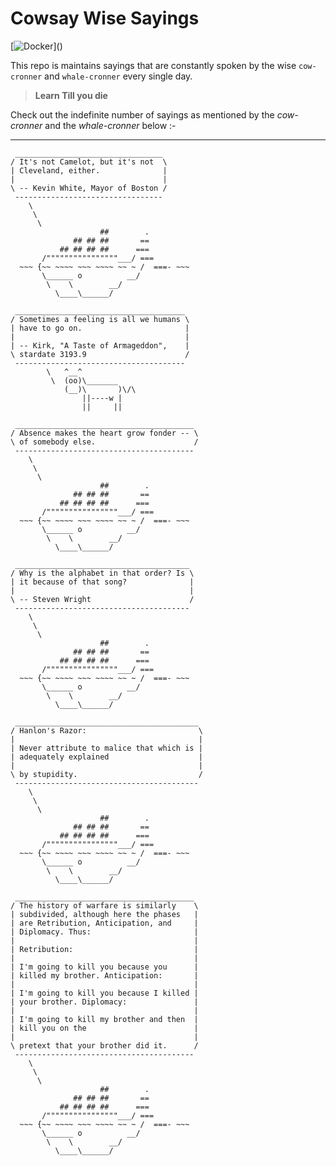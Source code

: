 # Cowsay Wise Sayings

[![Docker](https://cdn.vox-cdn.com/thumbor/fbrTLtxuP2D29o8VJUaE-u3NKfU=/0x0:792x613/1200x800/filters:focal(300x237:426x363)/cdn.vox-cdn.com/uploads/chorus_image/image/59850273/Docker_logo_011.0.png)]()


This repo is maintains sayings that are constantly spoken by the wise `cow-cronner` and `whale-cronner` every single day.




> **Learn Till you die**


Check out the indefinite number of sayings as mentioned by the *cow-cronner* and the *whale-cronner* below :-

---
```
 _________________________________ 
/ It's not Camelot, but it's not  \
| Cleveland, either.              |
|                                 |
\ -- Kevin White, Mayor of Boston /
 --------------------------------- 
    \
     \
      \     
                    ##        .            
              ## ## ##       ==            
           ## ## ## ##      ===            
       /""""""""""""""""___/ ===        
  ~~~ {~~ ~~~~ ~~~ ~~~~ ~~ ~ /  ===- ~~~   
       \______ o          __/            
        \    \        __/             
          \____\______/   
```
```
 ______________________________________
/ Sometimes a feeling is all we humans \
| have to go on.                       |
|                                      |
| -- Kirk, "A Taste of Armageddon",    |
\ stardate 3193.9                      /
 --------------------------------------
        \   ^__^
         \  (oo)\_______
            (__)\       )\/\
                ||----w |
                ||     ||
```
```
 ________________________________________ 
/ Absence makes the heart grow fonder -- \
\ of somebody else.                      /
 ---------------------------------------- 
    \
     \
      \     
                    ##        .            
              ## ## ##       ==            
           ## ## ## ##      ===            
       /""""""""""""""""___/ ===        
  ~~~ {~~ ~~~~ ~~~ ~~~~ ~~ ~ /  ===- ~~~   
       \______ o          __/            
        \    \        __/             
          \____\______/   
```
```
 _______________________________________ 
/ Why is the alphabet in that order? Is \
| it because of that song?              |
|                                       |
\ -- Steven Wright                      /
 --------------------------------------- 
    \
     \
      \     
                    ##        .            
              ## ## ##       ==            
           ## ## ## ##      ===            
       /""""""""""""""""___/ ===        
  ~~~ {~~ ~~~~ ~~~ ~~~~ ~~ ~ /  ===- ~~~   
       \______ o          __/            
        \    \        __/             
          \____\______/   
```
```
 _________________________________________ 
/ Hanlon's Razor:                         \
|                                         |
| Never attribute to malice that which is |
| adequately explained                    |
|                                         |
\ by stupidity.                           /
 ----------------------------------------- 
    \
     \
      \     
                    ##        .            
              ## ## ##       ==            
           ## ## ## ##      ===            
       /""""""""""""""""___/ ===        
  ~~~ {~~ ~~~~ ~~~ ~~~~ ~~ ~ /  ===- ~~~   
       \______ o          __/            
        \    \        __/             
          \____\______/   
```
```
 ________________________________________ 
/ The history of warfare is similarly    \
| subdivided, although here the phases   |
| are Retribution, Anticipation, and     |
| Diplomacy. Thus:                       |
|                                        |
| Retribution:                           |
|                                        |
| I'm going to kill you because you      |
| killed my brother. Anticipation:       |
|                                        |
| I'm going to kill you because I killed |
| your brother. Diplomacy:               |
|                                        |
| I'm going to kill my brother and then  |
| kill you on the                        |
|                                        |
\ pretext that your brother did it.      /
 ---------------------------------------- 
    \
     \
      \     
                    ##        .            
              ## ## ##       ==            
           ## ## ## ##      ===            
       /""""""""""""""""___/ ===        
  ~~~ {~~ ~~~~ ~~~ ~~~~ ~~ ~ /  ===- ~~~   
       \______ o          __/            
        \    \        __/             
          \____\______/   
```
